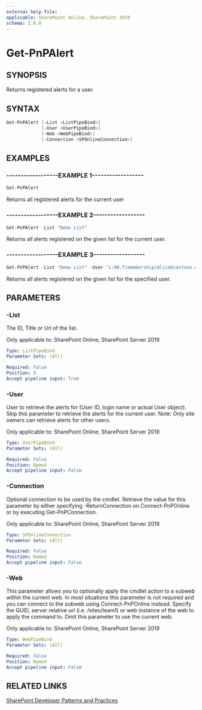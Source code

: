 ```yaml
---
external help file:
applicable: SharePoint Online, SharePoint 2019
schema: 2.0.0
---
```

# Get-PnPAlert

## SYNOPSIS
Returns registered alerts for a user.

## SYNTAX 

```powershell
Get-PnPAlert [-List <ListPipeBind>]
             [-User <UserPipeBind>]
             [-Web <WebPipeBind>]
             [-Connection <SPOnlineConnection>]
```

## EXAMPLES

### ------------------EXAMPLE 1------------------
```powershell
Get-PnPAlert
```

Returns all registered alerts for the current user

### ------------------EXAMPLE 2------------------
```powershell
Get-PnPAlert -List "Demo List"
```

Returns all alerts registered on the given list for the current user.

### ------------------EXAMPLE 3------------------
```powershell
Get-PnPAlert -List "Demo List" -User "i:0#.f|membership|Alice@contoso.onmicrosoft.com"
```

Returns all alerts registered on the given list for the specified user.

## PARAMETERS

### -List
The ID, Title or Url of the list.

Only applicable to: SharePoint Online, SharePoint Server 2019

```yaml
Type: ListPipeBind
Parameter Sets: (All)

Required: False
Position: 0
Accept pipeline input: True
```

### -User
User to retrieve the alerts for (User ID, login name or actual User object). Skip this parameter to retrieve the alerts for the current user. Note: Only site owners can retrieve alerts for other users.

Only applicable to: SharePoint Online, SharePoint Server 2019

```yaml
Type: UserPipeBind
Parameter Sets: (All)

Required: False
Position: Named
Accept pipeline input: False
```

### -Connection
Optional connection to be used by the cmdlet. Retrieve the value for this parameter by either specifying -ReturnConnection on Connect-PnPOnline or by executing Get-PnPConnection.

Only applicable to: SharePoint Online, SharePoint Server 2019

```yaml
Type: SPOnlineConnection
Parameter Sets: (All)

Required: False
Position: Named
Accept pipeline input: False
```

### -Web
This parameter allows you to optionally apply the cmdlet action to a subweb within the current web. In most situations this parameter is not required and you can connect to the subweb using Connect-PnPOnline instead. Specify the GUID, server relative url (i.e. /sites/team1) or web instance of the web to apply the command to. Omit this parameter to use the current web.

Only applicable to: SharePoint Online, SharePoint Server 2019

```yaml
Type: WebPipeBind
Parameter Sets: (All)

Required: False
Position: Named
Accept pipeline input: False
```

## RELATED LINKS

[SharePoint Developer Patterns and Practices](http://aka.ms/sppnp)